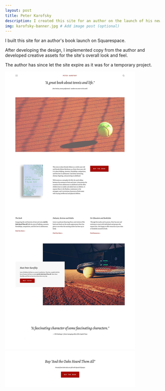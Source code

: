 ```yaml
---
layout: post
title: Peter Karofsky
description: I created this site for an author on the launch of his new book.
img: karofsky-banner.jpg # Add image post (optional)
---
```

I built this site for an author's book launch on Squarespace. 

After developing the design, I implemented copy from the author and developed creative assets for the site's overall look and feel.

The author has since let the site expire as it was for a temporary project.


<img src="/assets/img/karofsky-full.jpg" alt="Peter Karofsky">
